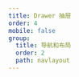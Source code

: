 ```yaml
---
title: Drawer 抽屉
order: 4
mobile: false
group:
  title: 导航和布局
  order: 2
  path: navlayout
---
```


<code src="../demo/Drawer.tsx"></code>
<API src="../src/Drawer.tsx"></API>
